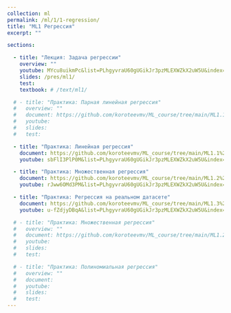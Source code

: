 ```yaml
---
collection: ml
permalink: /ml/1/1-regression/
title: "ML1 Регрессия"
excerpt: ""

sections:

  - title: "Лекция: Задача регрессии" 
    overview: ""
    youtube: MYcu8uikmPc&list=PLhgyvraU60gUGikJr3pzMLEXWZkX2uW5U&index=4
    slides: /pres/ml1/
    test:
    textbook: # /text/ml1/

  # - title: "Практика: Парная линейная регрессия" 
  #   overview: ""
  #   document: https://github.com/koroteevmv/ML_course/tree/main/ML1.1_sgd
  #   youtube:
  #   slides:
  #   test:

  - title: "Практика: Линейная регрессия" 
    document: https://github.com/koroteevmv/ML_course/tree/main/ML1.1%20linear%20regression/README.md
    youtube: sbFlI3PlP0M&list=PLhgyvraU60gUGikJr3pzMLEXWZkX2uW5U&index=6

  - title: "Практика: Множественная регрессия" 
    document: https://github.com/koroteevmv/ML_course/tree/main/ML1.2%20multivariate/README.md
    youtube: rJww6OMd3PM&list=PLhgyvraU60gUGikJr3pzMLEXWZkX2uW5U&index=10

  - title: "Практика: Регрессия на реальном датасете" 
    document: https://github.com/koroteevmv/ML_course/tree/main/ML1.3%20real%20regression/README.md
    youtube: u-fZdjyDBqA&list=PLhgyvraU60gUGikJr3pzMLEXWZkX2uW5U&index=11

  # - title: "Практика: Множественная регрессия" 
  #   overview: ""
  #   document: https://github.com/koroteevmv/ML_course/tree/main/ML1.2_regression
  #   youtube:
  #   slides:
  #   test:

  # - title: "Практика: Полиномиальная регрессия" 
  #   overview: ""
  #   document:
  #   youtube:
  #   slides:
  #   test:
---
```

